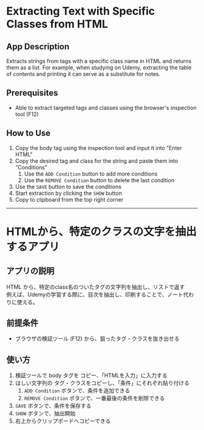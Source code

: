 # Extracting Text with Specific Classes from HTML

## App Description
  Extracts strings from tags with a specific class name in HTML and returns them as a list. For example, when studying on Udemy, extracting the table of contents and printing it can serve as a substitute for notes.

## Prerequisites
 - Able to extract targeted tags and classes using the browser's inspection tool (F12)

## How to Use
1. Copy the body tag using the inspection tool and input it into "Enter HTML"
1. Copy the desired tag and class for the string and paste them into "Conditions"
    1. Use the `ADD Condition` button to add more conditions
    1. Use the `REMOVE Condition` button to delete the last condition
1. Use the `SAVE` button to save the conditions
1. Start extraction by clicking the `SHOW` button
1. Copy to clipboard from the top right corner

---

# HTMLから、特定のクラスの文字を抽出するアプリ

## アプリの説明
  HTML から、特定のclass名のついたタグの文字列を抽出し、リストで返す<br>
  例えば、Udemyの学習する際に、目次を抽出し、印刷することで、ノート代わりに使える。

## 前提条件
 - ブラウザの検証ツール (F12) から、狙ったタグ・クラスを抜き出せる

## 使い方
1. 検証ツールで body タグを コピー、「HTMLを入力」に入力する
1. ほしい文字列の タグ・クラスをコピーし、「条件」にそれぞれ貼り付ける
    1. `ADD Condition` ボタンで、条件を追加できる
    1. `REMOVE Condition` ボタンで、一番最後の条件を削除できる
1. `SAVE` ボタンで、条件を保存する
1. `SHOW` ボタンで、抽出開始
1. 右上からクリップボードへコピーできる

